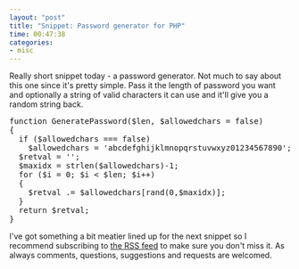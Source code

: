 ```yaml
---
layout: "post"
title: "Snippet: Password generator for PHP"
time: 00:47:38
categories: 
- misc
---
```

Really short snippet today - a password generator. Not much to say about this one since it's pretty simple. Pass it the length of password you want and optionally a string of valid characters it can use and it'll give you a random string back.

<pre name="code" class="php">
function GeneratePassword($len, $allowedchars = false)
{
  if ($allowedchars === false)
    $allowedchars = 'abcdefghijklmnopqrstuvwxyz01234567890';
  $retval = '';
  $maxidx = strlen($allowedchars)-1;
  for ($i = 0; $i < $len; $i++)
  {
    $retval .= $allowedchars[rand(0,$maxidx)];
  }
  return $retval;
}
</pre>

I've got something a bit meatier lined up for the next snippet so I recommend subscribing to <a href="http://feeds.feedburner.com/Stut">the RSS feed</a> to make sure you don't miss it. As always comments, questions, suggestions and requests are welcomed.